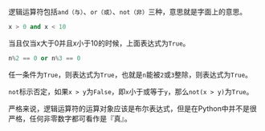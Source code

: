 逻辑运算符包括`and（与）`、`or（或）`、`not（非）`三种，意思就是字面上的意思。

```python
x > 0 and x < 10
```
当且仅当x大于0并且x小于10的时候，上面表达式为`True`。

```python
n%2 == 0 or n%3 == 0
```
任一条件为`True`，则表达式为`True`，也就是`n`能被`2`或`3`整除，则表达式为`True`。

`not`标示否定，如果`x > y`为`False`，即`x`小于或等于`y`，那么`not(x > y)`为`True`。

严格来说，逻辑运算符的运算对象应该是布尔表达式，但是在Python中并不是很严格，任何非零数字都可看作是『真』。
